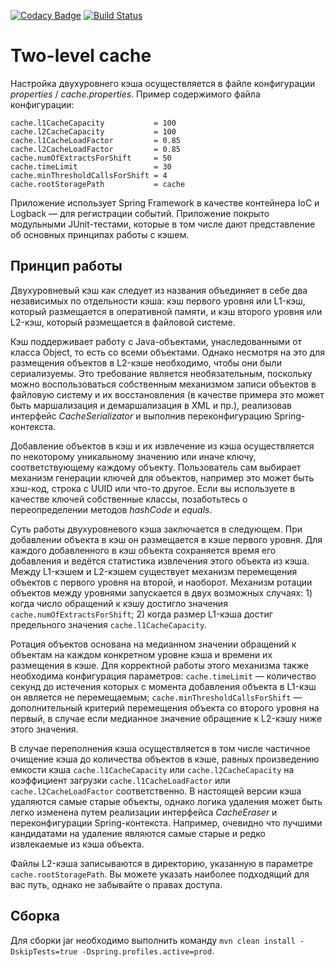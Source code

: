 [![Codacy Badge](https://api.codacy.com/project/badge/Grade/8eff7c1ca4e04fc19c1774dae187c7a9)](https://www.codacy.com/project/tandser/cache/dashboard?utm_source=github.com&amp;utm_medium=referral&amp;utm_content=tandser/cache&amp;utm_campaign=Badge_Grade_Dashboard)
[![Build Status](https://travis-ci.org/tandser/cache.svg?branch=master)](https://travis-ci.org/tandser/cache)

# Two-level cache

Настройка двухуровнего кэша осуществляется в файле конфигурации *properties* / *cache.properties*. Пример содержимого файла конфигурации:

```
cache.l1CacheCapacity           = 100
cache.l2CacheCapacity           = 100
cache.l1CacheLoadFactor         = 0.85
cache.l2CacheLoadFactor         = 0.85
cache.numOfExtractsForShift     = 50
cache.timeLimit                 = 30
cache.minThresholdCallsForShift = 4
cache.rootStoragePath           = cache
```

Приложение использует Spring Framework в качестве контейнера IoC и Logback &mdash; для регистрации событий. Приложение покрыто модульными JUnit-тестами, которые в том числе дают представление об основных принципах работы с кэшем. 

## Принцип работы

Двухуровневый кэш как следует из названия объединяет в себе два независимых по отдельности кэша: кэш первого уровня или L1-кэш, который размещается в оперативной памяти, и кэш второго уровня или L2-кэш, который размещается в файловой системе.

Кэш поддерживает работу с Java-объектами, унаследованными от класса Object, то есть со всеми объектами. Однако несмотря на это для размещения объектов в L2-кэше необходимо, чтобы они были сериализуемы. Это требование является необязательным, поскольку можно воспользоваться собственным механизмом записи объектов в файловую систему и их восстановления (в качестве примера это может быть маршализация и демаршализация в XML и пр.), реализовав интерфейс *CacheSerializator* и выполнив переконфигурацию Spring-контекста.

Добавление объектов в кэш и их извлечение из кэша осуществляется по некоторому уникальному значению или иначе ключу, соответствующему каждому объекту. Пользователь сам выбирает механизм генерации ключей для объектов, например это может быть хэш-код, строка c UUID или что-то другое. Если вы используете в качестве ключей собственные классы, позаботьтесь о переопределении методов *hashCode* и *equals*.

Суть работы двухуровневого кэша заключается в следующем. При добавлении объекта в кэш он размещается в кэше первого уровня. Для каждого добавленного в кэш объекта сохраняется время его добавления и ведётся статистика извлечения этого объекта из кэша. Между L1-кэшем и L2-кэшем существует механизм перемещения объектов с первого уровня на второй, и наоборот. Механизм ротации объектов между уровнями запускается в двух возможных случаях: 1) когда число обращений к кэшу достигло значения `cache.numOfExtractsForShift`; 2) когда размер L1-кэша достиг предельного значения `cache.l1CacheCapacity`.

Ротация объектов основана на медианном значении обращений к объектам на каждом конкретном уровне кэша и времени их размещения в кэше. Для корректной работы этого механизма также необходима конфигурация параметров: `cache.timeLimit` &mdash; количество секунд до истечения которых с момента добавления объекта в L1-кэш он является не перемещаемым; `cache.minThresholdCallsForShift` &mdash; дополнительный критерий перемещения объекта со второго уровня на первый, в случае если медианное значение обращение к L2-кэшу ниже этого значения.

В случае переполнения кэша осуществляется в том числе частичное очищение кэша до количества объектов в кэше, равных произведению емкости кэша `cache.l1CacheCapacity` или `cache.l2CacheCapacity` на коэффициент загрузки `cache.l1CacheLoadFactor` или `cache.l2CacheLoadFactor` соответственно. В настоящей версии кэша удаляются самые старые объекты, однако логика удаления может быть легко изменена путем реализации интерфейса *CacheEraser* и переконфигурации Spring-контекста. Например, очевидно что лучшими кандидатами на удаление являются самые старые и редко извлекаемые из кэша объекта.

Файлы L2-кэша записываются в директорию, указанную в параметре `cache.rootStoragePath`. Вы можете указать наиболее подходящий для вас путь, однако не забывайте о правах доступа.

## Сборка

Для сборки jar необходимо выполнить команду `mvn clean install -DskipTests=true -Dspring.profiles.active=prod`.